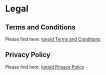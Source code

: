 # Legal

## Terms and Conditions

Please find here: [Ionoid Terms and Conditions](https://ionoid.io/terms)

## Privacy Policy

Please find here: [Ionoid Privacy Policy](https://ionoid.io/privacy/)
